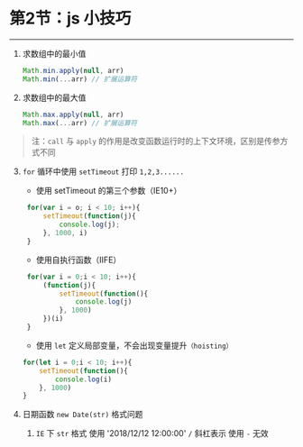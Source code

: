# 第2节：js 小技巧
---

1. 求数组中的最小值

   ```JavaScript
   Math.min.apply(null, arr)
   Math.min(...arr) // 扩展运算符
   ```

2. 求数组中的最大值

   ```JavaScript
   Math.max.apply(null, arr)
   Math.max(...arr) // 扩展运算符
   ```

 > 注：`call` 与 `apply` 的作用是改变函数运行时的上下文环境，区别是传参方式不同

3. `for` 循环中使用 `setTimeout` 打印 `1,2,3......`
   * 使用 setTimeout 的第三个参数（IE10+）

   ```JavaScript
    for(var i = o; i < 10; i++){
        setTimeout(function(j){
            console.log(j);
        }, 1000, i)
    }
   ```

   * 使用自执行函数（IIFE）

   ```JavaScript
    for(var i = 0;i < 10; i++){
        (function(j){
            setTimeout(function(){
                console.log(j)
            }, 1000)
        })(i)
    }

   ```

   * 使用 `let` 定义局部变量，不会出现变量提升`（hoisting）`

    ```JavaScript
    for(let i = 0;i < 10; i++){
        setTimeout(function(){
            console.log(i)
        }, 1000)
    }
   ```

4. 日期函数
   `new Date(str)` 格式问题
   1. `IE` 下 `str` 格式 使用 '2018/12/12 12:00:00' `/` 斜杠表示  使用 `-` 无效
